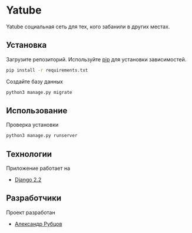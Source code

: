 # Yatube

Yatube социальная сеть для тех, кого забанили в других местах.

## Установка

Загрузите репозиторий. Используйте [pip](https://pip.pypa.io/en/stable/)
для установки зависимостей.

```bash
pip install -r requirements.txt
```

Создайте базу данных

```bash
python3 manage.py migrate
```

## Использование

Проверка установки

```bash
python3 manage.py runserver
```

## Технологии

Приложение работает на
- [Django 2.2](https://www.djangoproject.com/download/)

## Разработчики

Проект разработан 
- [Александр Рубцов](https://github.com/FinemechanicPub)
